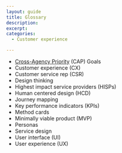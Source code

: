 ```yaml
---
layout: guide
title: Glossary
description: 
excerpt: 
categories:
  - Customer experience

---
```


*   [Cross-Agency Priority](https://www.performance.gov/CAP/overview/) (CAP) Goals
*   Customer experience (CX)
*   Customer service rep (CSR)
*   Design thinking
*   Highest impact service providers (HISPs)
*   Human centered design (HCD)
*   Journey mapping
*   Key performance indicators (KPIs)
*   Method cards
*   Minimally viable product (MVP)
*   Personas
*   Service design
*   User interface (UI)
*   User experience (UX)
